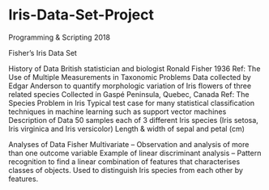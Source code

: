 # Iris-Data-Set-Project
Programming &amp; Scripting 2018

Fisher’s Iris Data Set

History of Data
British statistician and biologist Ronald Fisher
1936
Ref: The Use of Multiple Measurements in Taxonomic Problems
Data collected by Edgar Anderson to quantify morphologic variation of Iris flowers of three related species
Collected in Gaspé Peninsula, Quebec, Canada
Ref: The Species Problem in Iris
Typical test case for many statistical classification techniques in machine learning such as support vector machines
Description of Data
50 samples each of 3 different Iris species (Iris setosa, Iris virginica and Iris versicolor)
Length & width of sepal and petal (cm)

Analyses of Data
Fisher
Multivariate – Observation and analysis of more than one outcome variable
Example of linear discriminant analysis – Pattern recognition to find a linear combination of features that characterises classes of objects. Used to distinguish Iris species from each other by features.
